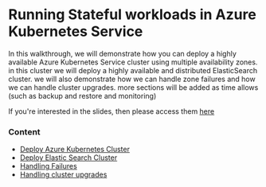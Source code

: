 # Running Stateful workloads in Azure Kubernetes Service 
In this walkthrough, we will demonstrate how you can deploy a highly available Azure Kubernetes Service cluster using multiple availability zones. in this cluster we will deploy a highly available and distributed ElasticSearch cluster. we will also demonstrate how we can handle zone failures and how we can handle cluster upgrades. more sections will be added as time allows (such as backup and restore and monitoring)

If you're interested in the slides, then please access them [here](stateful_ha_azure_k8s_service.pdf)


### Content 
* [Deploy Azure Kubernetes Cluster](deploy_aks_cluster.md)
* [Deploy Elastic Search Cluster](deploy_elasticsearch.md)
* [Handling Failures](handling_failures.md)
* [Handling cluster upgrades](handling_upgrades.md)
